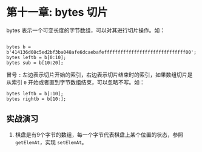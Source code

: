 # 第十一章: bytes 切片


bytes 表示一个可变长度的字节数组，可以对其进行切片操作。如：

```solidity

bytes b = b'414136d08c5ed2bf3ba048afe6dcaebafeffffffffffffffffffffffffffffff00';
bytes leftb = b[0:10]; 
bytes sub = b[10:20];
```
冒号 `:` 左边表示切片开始的索引，右边表示切片结束时的索引，如果数组切片是从索引 `0` 开始或者直到字节数组结束，可以忽略不写。如：

```solidity
bytes leftb = b[:10]; 
bytes rightb = b[10:]; 
```

## 实战演习

1. 棋盘是有9个字节的数组，每一个字节代表棋盘上某个位置的状态，参照 `getElemAt`，实现 `setElemAt`。